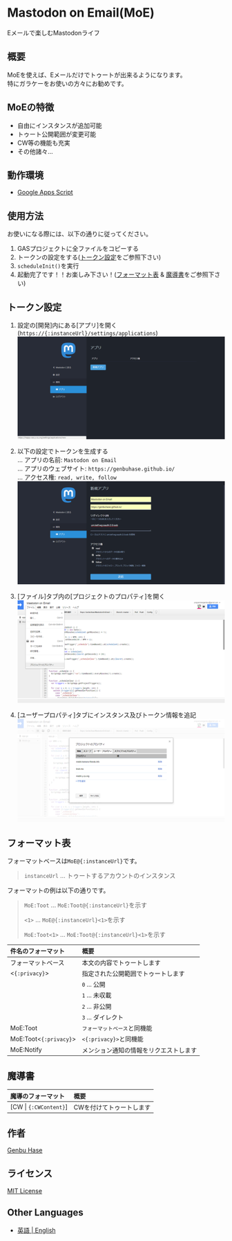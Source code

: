 # Mastodon on Email(MoE)
Eメールで楽しむMastodonライフ


## 概要
MoEを使えば、Eメールだけでトゥートが出来るようになります。<br />
特にガラケーをお使いの方々にお勧めです。


## MoEの特徴
* 自由にインスタンスが追加可能
* トゥート公開範囲が変更可能
* CW等の機能も充実
* その他諸々...


## 動作環境
* [Google Apps Script](https://www.google.com/script/start/)


## 使用方法
お使いになる際には、以下の通りに従ってください。
1.	GASプロジェクトに全ファイルをコピーする
2.	トークンの設定をする([トークン設定](#トークン設定)をご参照下さい)
3.	`scheduleInit()`を実行
4.	起動完了です！！お楽しみ下さい！([フォーマット表](#フォーマット表) & [魔導書](#魔導書)をご参照下さい)


## トークン設定
1.	設定の[開発]内にある[アプリ]を開く(`https://{:instanceUrl}/settings/applications`)<br />
	![アプリケーション設定](images/001.png)

2.	以下の設定でトークンを生成する<br />
	... アプリの名前: `Mastodon on Email`<br />
	... アプリのウェブサイト: `https://genbuhase.github.io/`<br />
	... アクセス権: `read, write, follow`<br />
	![トークン設定](images/002.png)

3.	[ファイル]タブ内の[プロジェクトのプロパティ]を開く<br />
	![プロジェクトのプロパティ](images/003.png)

4.	[ユーザープロパティ]タブにインスタンス及びトークン情報を追記<br />
	![ユーザープロパティ](images/004.png)


## フォーマット表
フォーマットベースは`MoE@{:instanceUrl}`です。
> `instanceUrl` ... トゥートするアカウントのインスタンス

フォーマットの例は以下の通りです。
> `MoE:Toot` ... `MoE:Toot@{:instanceUrl}`を示す
> 
> `<1>` ... `MoE@{:instanceUrl}<1>`を示す
> 
> `MoE:Toot<1>` ... `MoE:Toot@{:instanceUrl}<1>`を示す

| 件名のフォーマット | 概要 |
|:----------|:----------|
| フォーマットベース | 本文の内容でトゥートします |
| <`{:privacy}`> | 指定された公開範囲でトゥートします |
|| `0` ... 公開 |
|| `1` ... 未収載 |
|| `2` ... 非公開 |
|| `3` ... ダイレクト |
| MoE:Toot | `フォーマットベース`と同機能 |
| MoE:Toot<`{:privacy}`> | `<{:privacy}>`と同機能 |
| MoE:Notify | メンション通知の情報をリクエストします |


## 魔導書
| 魔導のフォーマット | 概要 |
|:----------|:----------|
| [CW \| `{:CWContent}`] | CWを付けてトゥートします |


## 作者
[Genbu Hase](https://github.com/GenbuHase)


## ライセンス
[MIT License](https://github.com/GenbuHase/MastodonOnEmail/blob/master/LICENSE)


## Other Languages
* [英語 | English](https://github.com/GenbuHase/MastodonOnEmail/blob/master/README.md)